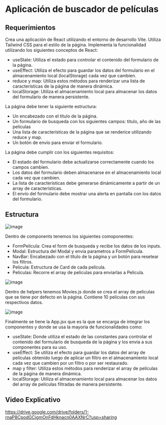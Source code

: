 # Aplicación de buscador de películas
## Requerimientos
Crea una aplicación de React utilizando el entorno de desarrollo Vite. Utiliza Tailwind CSS para el estilo de la página. Implementa la funcionalidad utilizando los siguientes conceptos de React:
* useState: Utiliza el estado para controlar el contenido del formulario de la página.
* useEffect: Utiliza el efecto para guardar los datos del formulario en el almacenamiento local (localStorage) cada vez que cambien.
* reduce y map: Utiliza estos métodos para renderizar una lista de características de la página de manera dinámica.
* localStorage: Utiliza el almacenamiento local para almacenar los datos del formulario de manera persistente.

La página debe tener la siguiente estructura:
* Un encabezado con el título de la página.
* Un formulario de busqueda con los siguientes campos: titulo, año de las peliculas
* Una lista de características de la página que se renderice utilizando reduce y map.
* Un botón de envío para enviar el formulario.

La página debe cumplir con los siguientes requisitos:
* El estado del formulario debe actualizarse correctamente cuando los campos cambien.
* Los datos del formulario deben almacenarse en el almacenamiento local cada vez que cambien.
* La lista de características debe generarse dinámicamente a partir de un array de características.
* El envío del formulario debe mostrar una alerta en pantalla con los datos del formulario.
## Estructura
![image](https://github.com/denisse989/Primer_Parcial/assets/60879365/ab28dc48-6021-41e2-bd0a-2dde1c3d6aa4)

Dentro de components tenemos los siguientes comoponentes:
* FormPelicula: Crea el form de busqueda y recibe los datos de los inputs.
* Modal: Estructura del Modal y envia parametros a FormPelicula.
* NavBar: Encabezado con el título de la página y un botón para resetear los filtros.
* Pelicula: Estructura de Card de cada película.
* Peliculas: Recorre el array de peliculas para enviarlas a Pelicula.

![image](https://github.com/denisse989/Primer_Parcial/assets/60879365/8ffcfbe3-01f3-4a12-b282-767e378dbaa8)

Dentro de helpers tenemos Movies.js donde se crea el array de peliculas que se tiene por defecto en la página. Contiene 10 películas con sus respectivos datos.

![image](https://github.com/denisse989/Primer_Parcial/assets/60879365/e67d63ee-4a48-41f9-9e89-d38c17c850d4)

Finalmente se tiene la App.jsx que es la que se encarga de integrar los componentes y donde se usa la mayoria de funcionalidades como:
* useState: Donde utiliza el estado de las constantes para controlar el contenido del formulario de busqueda de la página y los envia a sus componentes para su uso.
* useEffect: Se utiliza el efecto para guardar los datos del array de películas obtenido luego de aplicar un filtro en el almacenamiento local cada vez que cambien por un filtro o por ser restaurado.
* map y filter: Utiliza estos métodos para renderizar el array de películas de la página de manera dinámica.
* localStorage: Utiliza el almacenamiento local para almacenar los datos del array de películas filtradas de manera persistente. 

## Video Explicativo

https://drive.google.com/drive/folders/1-rnaP8CpodGCigmOnFdHknacn0AAXNrC?usp=sharing
